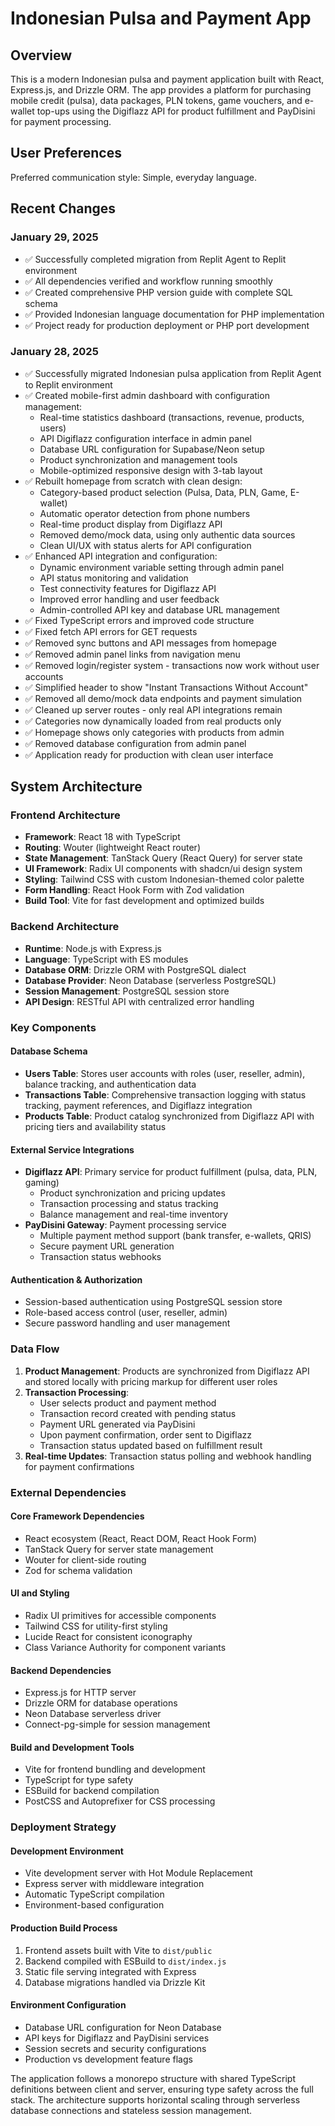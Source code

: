 # Indonesian Pulsa and Payment App

## Overview

This is a modern Indonesian pulsa and payment application built with React, Express.js, and Drizzle ORM. The app provides a platform for purchasing mobile credit (pulsa), data packages, PLN tokens, game vouchers, and e-wallet top-ups using the Digiflazz API for product fulfillment and PayDisini for payment processing.

## User Preferences

Preferred communication style: Simple, everyday language.

## Recent Changes

### January 29, 2025
- ✅ Successfully completed migration from Replit Agent to Replit environment
- ✅ All dependencies verified and workflow running smoothly
- ✅ Created comprehensive PHP version guide with complete SQL schema
- ✅ Provided Indonesian language documentation for PHP implementation
- ✅ Project ready for production deployment or PHP port development

### January 28, 2025
- ✅ Successfully migrated Indonesian pulsa application from Replit Agent to Replit environment
- ✅ Created mobile-first admin dashboard with configuration management:
  - Real-time statistics dashboard (transactions, revenue, products, users)
  - API Digiflazz configuration interface in admin panel
  - Database URL configuration for Supabase/Neon setup
  - Product synchronization and management tools
  - Mobile-optimized responsive design with 3-tab layout
- ✅ Rebuilt homepage from scratch with clean design:
  - Category-based product selection (Pulsa, Data, PLN, Game, E-wallet)
  - Automatic operator detection from phone numbers
  - Real-time product display from Digiflazz API
  - Removed demo/mock data, using only authentic data sources
  - Clean UI/UX with status alerts for API configuration
- ✅ Enhanced API integration and configuration:
  - Dynamic environment variable setting through admin panel
  - API status monitoring and validation
  - Test connectivity features for Digiflazz API
  - Improved error handling and user feedback
  - Admin-controlled API key and database URL management
- ✅ Fixed TypeScript errors and improved code structure
- ✅ Fixed fetch API errors for GET requests
- ✅ Removed sync buttons and API messages from homepage
- ✅ Removed admin panel links from navigation menu
- ✅ Removed login/register system - transactions now work without user accounts
- ✅ Simplified header to show "Instant Transactions Without Account"
- ✅ Removed all demo/mock data endpoints and payment simulation
- ✅ Cleaned up server routes - only real API integrations remain
- ✅ Categories now dynamically loaded from real products only
- ✅ Homepage shows only categories with products from admin
- ✅ Removed database configuration from admin panel
- ✅ Application ready for production with clean user interface

## System Architecture

### Frontend Architecture
- **Framework**: React 18 with TypeScript
- **Routing**: Wouter (lightweight React router)
- **State Management**: TanStack Query (React Query) for server state
- **UI Framework**: Radix UI components with shadcn/ui design system
- **Styling**: Tailwind CSS with custom Indonesian-themed color palette
- **Form Handling**: React Hook Form with Zod validation
- **Build Tool**: Vite for fast development and optimized builds

### Backend Architecture
- **Runtime**: Node.js with Express.js
- **Language**: TypeScript with ES modules
- **Database ORM**: Drizzle ORM with PostgreSQL dialect
- **Database Provider**: Neon Database (serverless PostgreSQL)
- **Session Management**: PostgreSQL session store
- **API Design**: RESTful API with centralized error handling

### Key Components

#### Database Schema
- **Users Table**: Stores user accounts with roles (user, reseller, admin), balance tracking, and authentication data
- **Transactions Table**: Comprehensive transaction logging with status tracking, payment references, and Digiflazz integration
- **Products Table**: Product catalog synchronized from Digiflazz API with pricing tiers and availability status

#### External Service Integrations
- **Digiflazz API**: Primary service for product fulfillment (pulsa, data, PLN, gaming)
  - Product synchronization and pricing updates
  - Transaction processing and status tracking
  - Balance management and real-time inventory
- **PayDisini Gateway**: Payment processing service
  - Multiple payment method support (bank transfer, e-wallets, QRIS)
  - Secure payment URL generation
  - Transaction status webhooks

#### Authentication & Authorization
- Session-based authentication using PostgreSQL session store
- Role-based access control (user, reseller, admin)
- Secure password handling and user management

### Data Flow

1. **Product Management**: Products are synchronized from Digiflazz API and stored locally with pricing markup for different user roles
2. **Transaction Processing**: 
   - User selects product and payment method
   - Transaction record created with pending status
   - Payment URL generated via PayDisini
   - Upon payment confirmation, order sent to Digiflazz
   - Transaction status updated based on fulfillment result
3. **Real-time Updates**: Transaction status polling and webhook handling for payment confirmations

### External Dependencies

#### Core Framework Dependencies
- React ecosystem (React, React DOM, React Hook Form)
- TanStack Query for server state management
- Wouter for client-side routing
- Zod for schema validation

#### UI and Styling
- Radix UI primitives for accessible components
- Tailwind CSS for utility-first styling
- Lucide React for consistent iconography
- Class Variance Authority for component variants

#### Backend Dependencies
- Express.js for HTTP server
- Drizzle ORM for database operations
- Neon Database serverless driver
- Connect-pg-simple for session management

#### Build and Development Tools
- Vite for frontend bundling and development
- TypeScript for type safety
- ESBuild for backend compilation
- PostCSS and Autoprefixer for CSS processing

### Deployment Strategy

#### Development Environment
- Vite development server with Hot Module Replacement
- Express server with middleware integration
- Automatic TypeScript compilation
- Environment-based configuration

#### Production Build Process
1. Frontend assets built with Vite to `dist/public`
2. Backend compiled with ESBuild to `dist/index.js`
3. Static file serving integrated with Express
4. Database migrations handled via Drizzle Kit

#### Environment Configuration
- Database URL configuration for Neon Database
- API keys for Digiflazz and PayDisini services
- Session secrets and security configurations
- Production vs development feature flags

The application follows a monorepo structure with shared TypeScript definitions between client and server, ensuring type safety across the full stack. The architecture supports horizontal scaling through serverless database connections and stateless session management.